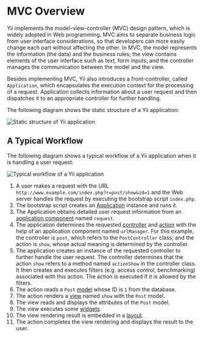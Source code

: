 MVC Overview
============

Yii implements the model-view-controller (MVC) design pattern, which is
widely adopted in Web programming. MVC aims to separate business logic from
user interface considerations, so that developers can more easily change
each part without affecting the other. In MVC, the model represents the
information (the data) and the business rules; the view contains elements
of the user interface such as text, form inputs; and the controller manages
the communication between the model and the view.

Besides implementing MVC, Yii also introduces a front-controller, called
`Application`, which encapsulates the execution context for the processing
of a request. Application collects information about a user request and
then dispatches it to an appropriate controller for further handling.

The following diagram shows the static structure of a Yii application:

![Static structure of Yii application](structure.png)


A Typical Workflow
------------------

The following diagram shows a typical workflow of a Yii application when
it is handling a user request:

![Typical workflow of a Yii application](flow.png)

   1. A user makes a request with the URL `http://www.example.com/index.php?r=post/show&id=1`
and the Web server handles the request by executing the bootstrap script `index.php`.
   2. The bootstrap script creates an [Application](/doc/guide/basics.application)
instance and runs it.
   3. The Application obtains detailed user request information from
an [application component](/doc/guide/basics.application#application-component)
named `request`.
   4. The application determines the requested [controller](/doc/guide/basics.controller)
and [action](/doc/guide/basics.controller#action) with the help
of an application component named `urlManager`. For this example, the controller
is `post`, which refers to the `PostController` class; and the action is `show`,
whose actual meaning is determined by the controller.
   5. The application creates an instance of the requested controller
to further handle the user request. The controller determines that the action
`show` refers to a method named `actionShow` in the controller class. It then
creates and executes filters (e.g. access control, benchmarking) associated
with this action. The action is executed if it is allowed by the filters.
   6. The action reads a `Post` [model](/doc/guide/basics.model) whose ID is `1` from the database.
   7. The action renders a [view](/doc/guide/basics.view) named `show` with the `Post` model.
   8. The view reads and displays the attributes of the `Post` model.
   9. The view executes some [widgets](/doc/guide/basics.view#widget).
   10. The view rendering result is embedded in a [layout](/doc/guide/basics.view#layout).
   11. The action completes the view rendering and displays the result to the user.

